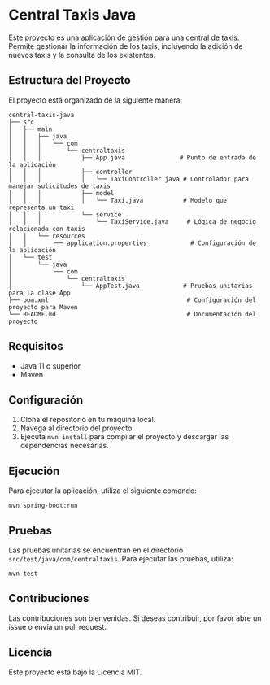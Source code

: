 # Central Taxis Java

Este proyecto es una aplicación de gestión para una central de taxis. Permite gestionar la información de los taxis, incluyendo la adición de nuevos taxis y la consulta de los existentes.

## Estructura del Proyecto

El proyecto está organizado de la siguiente manera:

```
central-taxis-java
├── src
│   ├── main
│   │   ├── java
│   │   │   └── com
│   │   │       └── centraltaxis
│   │   │           ├── App.java               # Punto de entrada de la aplicación
│   │   │           ├── controller
│   │   │           │   └── TaxiController.java # Controlador para manejar solicitudes de taxis
│   │   │           ├── model
│   │   │           │   └── Taxi.java           # Modelo que representa un taxi
│   │   │           └── service
│   │   │               └── TaxiService.java     # Lógica de negocio relacionada con taxis
│   │   └── resources
│   │       └── application.properties            # Configuración de la aplicación
│   └── test
│       └── java
│           └── com
│               └── centraltaxis
│                   └── AppTest.java            # Pruebas unitarias para la clase App
├── pom.xml                                      # Configuración del proyecto para Maven
└── README.md                                    # Documentación del proyecto
```

## Requisitos

- Java 11 o superior
- Maven

## Configuración

1. Clona el repositorio en tu máquina local.
2. Navega al directorio del proyecto.
3. Ejecuta `mvn install` para compilar el proyecto y descargar las dependencias necesarias.

## Ejecución

Para ejecutar la aplicación, utiliza el siguiente comando:

```
mvn spring-boot:run
```

## Pruebas

Las pruebas unitarias se encuentran en el directorio `src/test/java/com/centraltaxis`. Para ejecutar las pruebas, utiliza:

```
mvn test
```

## Contribuciones

Las contribuciones son bienvenidas. Si deseas contribuir, por favor abre un issue o envía un pull request.

## Licencia

Este proyecto está bajo la Licencia MIT.